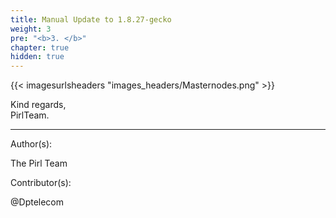 ```yaml
---
title: Manual Update to 1.8.27-gecko
weight: 3
pre: "<b>3. </b>"
chapter: true
hidden: true
---
```


{{< imagesurlsheaders "images_headers/Masternodes.png" >}}



Kind regards,  
PirlTeam.  

---
Author(s):


The Pirl Team


Contributor(s):


@Dptelecom
